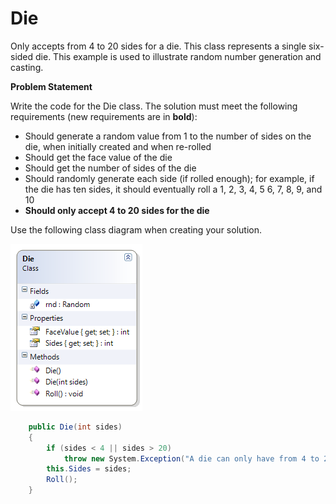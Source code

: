 ---
---
# Die

Only accepts from 4 to 20 sides for a die. This class represents a single six-sided die. This example is used to illustrate random number generation and casting.

**Problem Statement**

Write the code for the Die class. The solution must meet the following requirements (new requirements are in **bold**):

* Should generate a random value from 1 to the number of sides on the die, when initially created and when re-rolled
* Should get the face value of the die
* Should get the number of sides of the die
* Should randomly generate each side (if rolled enough); for example, if the die has ten sides, it should eventually roll a 1, 2, 3, 4, 5 6, 7, 8, 9, and 10
* **Should only accept 4 to 20 sides for the die**

Use the following class diagram when creating your solution.

![](G-Die.png)
 
```csharp
    public Die(int sides)
    {
        if (sides < 4 || sides > 20)
            throw new System.Exception("A die can only have from 4 to 20 sides");
        this.Sides = sides;
        Roll();
    }
```
